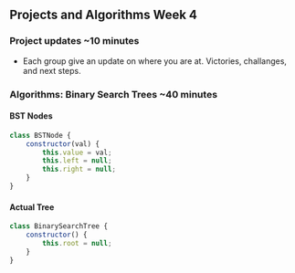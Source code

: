 ## Projects and Algorithms Week 4

### Project updates ~10 minutes
- Each group give an update on where you are at.  Victories, challanges, and next steps.

### Algorithms: Binary Search Trees ~40 minutes
#### BST Nodes
```js
class BSTNode {
    constructor(val) {
        this.value = val;
        this.left = null;
        this.right = null;
    }
}
```
#### Actual Tree
```js
class BinarySearchTree {
    constructor() {
        this.root = null;
    }
}